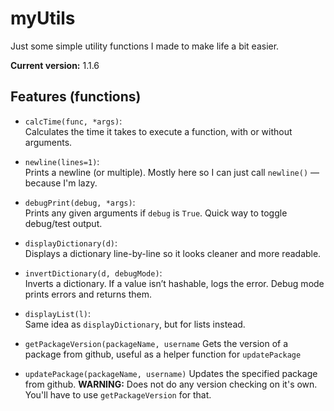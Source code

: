 # myUtils

Just some simple utility functions I made to make life a bit easier.

**Current version:** 1.1.6

## Features (functions)

- `calcTime(func, *args)`:  
  Calculates the time it takes to execute a function, with or without arguments.

- `newline(lines=1)`:  
  Prints a newline (or multiple). Mostly here so I can just call `newline()` — because I'm lazy.

- `debugPrint(debug, *args)`:  
  Prints any given arguments if `debug` is `True`. Quick way to toggle debug/test output.

- `displayDictionary(d)`:  
  Displays a dictionary line-by-line so it looks cleaner and more readable.

- `invertDictionary(d, debugMode)`:  
  Inverts a dictionary. If a value isn’t hashable, logs the error. Debug mode prints errors and returns them.

- `displayList(l)`:  
  Same idea as `displayDictionary`, but for lists instead.
  
- `getPackageVersion(packageName, username`
  Gets the version of a package from github, useful as a helper function for `updatePackage`

- `updatePackage(packageName, username)`
  Updates the specified package from github. **WARNING:** Does not do any version checking on it's own. You'll have to use `getPackageVersion` for that.
